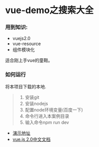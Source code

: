 # vue-demo之搜索大全

### 用到知识:
* vuejs2.0
* vue-resource
* 组件模块化

适合刚上手vue的童鞋。

### 如何运行
将本项目下载的本地.
> 1. 安装git
> 2. 安装nodejs
> 3. 配置node环境变量(百度一下)
> 4. 命令行进入本案例目录
> 5. 输入命令npm run dev

* [演示地址](http://cs003.m2828.com/demo/360Search)
* [vue.js 2.0中文文档](http://vuefe.cn/)
